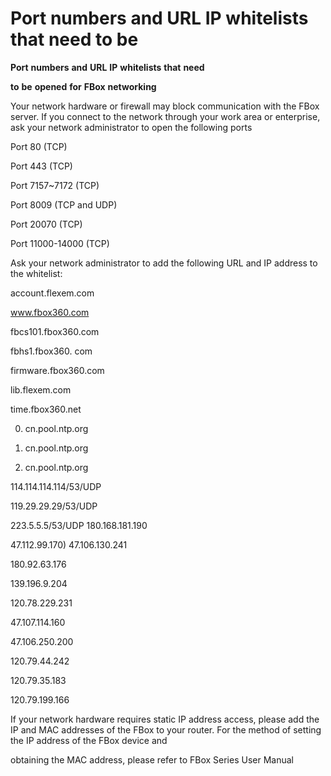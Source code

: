 # Port numbers and URL IP whitelists that need to be

**Port** **numbers** **and** **URL** **IP** **whitelists** **that** **need**

**to** **be** **opened** **for** **FBox** **networking**

Your network hardware or firewall may block communication with the FBox server. If you connect to the network through your work area or enterprise, ask your network administrator to open the following ports

Port 80 \(TCP\)

Port 443 \(TCP\)

Port 7157~7172 \(TCP\)

Port 8009 \(TCP and UDP\)

Port 20070 \(TCP\)

Port 11000-14000 \(TCP\)

Ask your network administrator to add the following URL and IP address to the whitelist:

account.flexem.com

www.fbox360.com

fbcs101.fbox360.com

fbhs1.fbox360. com

firmware.fbox360.com

lib.flexem.com

time.fbox360.net

0. cn.pool.ntp.org

1. cn.pool.ntp.org

2. cn.pool.ntp.org

114.114.114.114/53/UDP

119.29.29.29/53/UDP

223.5.5.5/53/UDP 180.168.181.190

47.112.99.170\) 47.106.130.241

180.92.63.176

139.196.9.204

120.78.229.231

47.107.114.160

47.106.250.200

120.79.44.242

120.79.35.183

120.79.199.166

If your network hardware requires static IP address access, please add the IP and MAC addresses of the FBox to your router. For the method of setting the IP address of the FBox device and

obtaining the MAC address, please refer to FBox Series User Manual

